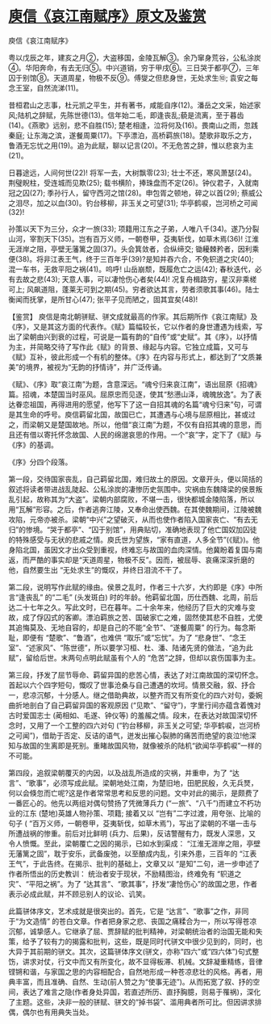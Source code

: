 # [庾信《哀江南赋序》原文及鉴赏](https://www.vrrw.net/wx/10060.html)

庾信《哀江南赋序》

粤以戊辰之年，建亥之月②，大盗移国，金陵瓦解③。余乃窜身荒谷，公私涂炭④。华阳奔命，有去无归⑤。中兴道销，穷于甲戌⑥。三日哭于都亭⑦，三年囚于别馆⑧。天道周星，物极不反⑨。傅燮之但悲身世，无处求生⑩; 袁安之每念王室，自然流涕(11)。

昔桓君山之志事，杜元凯之平生，并有著书，咸能自序(12)。潘岳之文采，始述家风;陆机之辞赋，先陈世德(13)。信年始二毛，即逢丧乱;藐是流离，至于暮齿(14)。《燕歌》远别，悲不自胜(15); 楚老相逢，泣将何及(16)。畏南山之雨，忽践秦庭; 让东海之滨，遂餐周粟(17)。下亭漂泊，高桥羁旅(18)。楚歌非取乐之方，鲁酒无忘忧之用(19)。追为此赋，聊以记言(20)。不无危苦之辞，惟以悲哀为主(21)。

日暮途远，人间何世(22)! 将军一去，大树飘零(23); 壮士不还，寒风萧瑟(24)。荆璧睨柱，受连城而见欺(25); 载书横阶，捧珠盘而不定(26)。钟仪君子，入就南冠之囚(27); 季孙行人，留守西河之馆(28)。申包胥之顿地，碎之以首(29); 蔡威公之泪尽，加之以血(30)。钓台移柳，非玉关之可望(31); 华亭鹤唳，岂河桥之可闻(32)!

孙策以天下为三分，众才一旅(33); 项籍用江东之子弟，人唯八千(34)。遂乃分裂山河，宰割天下(35)。岂有百万义师，一朝卷甲，芟夷斩伐，如草木焉(36)! 江淮无涯岸之阻，亭壁无藩篱之固(37)。头会箕敛者，合纵缔交; 锄耰棘矜者，因利乘便(38)。将非江表王气，终于三百年乎(39)?是知并吞六合，不免轵道之灾(40); 混一车书，无救平阳之祸(41)。呜呼! 山岳崩颓，既履危亡之运(42); 春秋迭代，必有去故之悲(43); 天意人事，可以凄怆伤心者矣(44)! 况复舟楫路穷，星汉非乘槎可上; 风飙道阻，蓬莱无可到之期(45)。穷者欲达其言，劳者须歌其事(46)。陆士衡闻而抚掌，是所甘心(47); 张平子见而陋之，固其宜矣(48)!



【鉴赏】 庾信是南北朝骈赋、骈文成就最高的作家。其后期所作《哀江南赋》及《序》，又是其这方面的代表作。《赋》篇幅较长，它以作者的身世遭遇为线索，写出了梁朝由兴到衰的过程，可说是一篇有韵的“自传”或“史赋”。其《序》，以抒情为主，并简略交待了写作此《赋》的背景、缘起与内容。它独立成篇，又可与《赋》互补，彼此形成一个有机的整体。《序》在内容与形式上，都达到了“文质兼美”的境界，被视为“无韵的抒情诗”，并广泛传诵。

《赋》、《序》取“哀江南”为题，含意深远。“魂兮归来哀江南”，语出屈原《招魂》篇。招魂，本楚国当时巫风。屈原忠而见逐，使其“愁懑山泽，魂魄放逸”。为了表达眷恋祖国，再得进用的愿望，他写下了这一自招其魂的名篇“魂兮归来”句，可谓是其生命的呼号。庾信羁留北国，故国已亡，其遭遇与心境与屈原相比，甚或过之，而梁朝又是楚国故地。所以，他借“哀江南”为题，不仅有自招其魂的意思，而且还有借以寄托怀念故国、人民的绵邈哀思的作用。一个“哀”字，定下了《赋》与《序》的基调。

《序》分四个段落。

第一段，交待国家丧乱，自己羁留北国，难归故土的原因。文章开头，便以简括的叙述将读者带进战乱陡起、公私涂炭的凄惨历史氛围中。灾祸由东魏降梁的侯景叛乱引起，故称其为“大盗”。梁朝内部腐败，不堪一击，很快都城金陵陷落，所以用“瓦解”形容。之后，作者逃奔江陵，又奉命出使西魏。在其使魏期间，江陵被魏攻陷，元帝亦被杀。梁朝“中兴”之望破灭，从而也使作者陷入国家丧亡、“有去无归”的惨境。“哭于都亭”、“囚于别馆”，用典贴切，准确地表现了他亡国奴加囚徒的特殊感受与无状的悲戚之情。庾氏世为望族，“家有直道，人多全节”(《赋》)。他身陷北国，虽因文才出众受到重视，终难忘与故国的血肉深情。他冀盼着复国与南返，而严酷的事实却是“天道周星，物极不反”。因而，被屈辱、哀痛深深折磨的他，自然要生出 “无处求生”的慨叹，并终日泪流不干了。

第二段，说明写作此赋的缘由。侯景之乱时，作者三十六岁，大约即是《序》中所言“逢丧乱” 的“二毛” (头发斑白) 时的年龄。他羁留北国，历仕西魏、北周，前后达二十七年之久。写此文时，已在暮年。二十余年来，他经历了巨大的灾难与变故，成了俘囚式的客卿。漂泊羁旅之苦、国破家亡之难，固然使其悲不自胜，尤使其追悔莫及、无地自容的，却是自己的不能“全节”、“遂餐周粟” 的行为。每念斯耻，即便有 “楚歌”、“鲁酒”，也难供 “取乐”或“忘忧”。为了 “悲身世”、“念王室”、“述家风”、“陈世德”，所以要学习桓、杜、潘、陆诸先贤的做法，“追为此赋”，留给后世。末两句点明此赋虽有个人的 “危苦”之辞，但却以哀伤国事为主。

第三段，抒发了屈节辱命、羁留异国的悲苦心情，表达了对江南故国的深切怀念。首起以六个四字短句，慨叹了世事沧桑与自己遭遇的坎坷。情景交融，叙、抒合一，悲凉沉郁，十分感人。继之借助典故，以整齐而又有所变化的四六对句，委婉曲折地剖白了自己羁留异国的客观原因 (“见欺”、“留守”)，字里行间亦蕴含着愧对古时爱国志士 (蔺相如、毛遂、钟仪等) 的羞赧之情。段末，在表达对故国深切怀念时，又用了一个工整的四六对句 (“钓台移柳，非玉关之可望; 华亭鹤唳，岂河桥之可闻”)，借助于否定、反诘的语气，迸发出摧心裂肺的痛苦而绝望的哀泣!他深知与故国的生离即是死别。重睹故国风物，就像被杀的陆机“欲闻华亭鹤唳”一样的不可能。

第四段，追叙梁朝覆灭的内因，以及战乱所造成的灾祸，并重申，为了 “达言”、“歌事”，必须写成此赋。梁朝地处江南，为楚旧地，田肥民殷，久无兵燹，何以会倏忽而亡呢?这是作者常常思考和反思的问题。文中对此的揭示，是颇费了一番匠心的。他先以两组对偶句赞扬了凭微薄兵力 (“一旅”、“八千”)而建立不朽功业的江东 (楚地)英雄人物孙策、项籍; 接着又以 “岂有”二字过渡，用夸张、比喻的句子 ( “百万义师，一朝卷甲，芟夷斩伐，如草木焉”)，写出了梁朝的不堪一击与所遭战祸的惨重。前后对比鲜明 (兵力、后果)，反诘警醒有力，既发人深思，又令人愤慨。至此，梁朝覆亡之因的揭示，已如水到渠成： “江淮无涯岸之阻，亭壁无藩篱之固”，耽于安乐，武备废弛，以至酿成内乱，引来外患，三百年的 “江表王气”，于此告终。在揭示、批判的基础上，文章又以 “是知”二句，进一步申述了作者所悟出的历史教训： 统治者安于现状，不励精图治，终难免有 “轵道之灾”、“平阳之祸”。为了 “达其言”、“歌其事”，抒发“凄怆伤心”的故国之思，作者表示必成此赋，并不顾忌别人的议论、讥笑。

此篇骈体序文，艺术成就是很突出的。首先，它是 “达言”、“歌事”之作，非同于“为文造情” 的苍白文章。作者把身家之悲、丧国之痛糅合为一，所以写得苍凉沉郁，诚挚感人。它继承了屈、贾辞赋的批判精神，对梁朝统治者的治国无能和失策，给予了较有力的揭露和批判，这些，既是同时代骈文中很少见到的，同时，也大异于其前期的骈文。其次，这篇骈体序文(骈文，亦称“四六”或“四六体”)句式整饬，讲求对仗，行文中而又有所变化，故不显得板滞、机械。文辞凝重精练，音律铿锵和谐，与家国之思的内容相配合，自然地形成一种苍凉悲壮的风格。再者，用典丰富，而且准确、自然、生动(前人赞之为“使事无迹”)。从而拓宽了叙、抒的空间，表达了难言之隐(作者身处异国，若直述所历、直抒胸臆，则易于罹祸)，深化了主题。这些，决非一般的骈赋、骈文的“掉书袋”、滥用典者所可比。但因讲求排偶，偶尔也有用典失当处。

